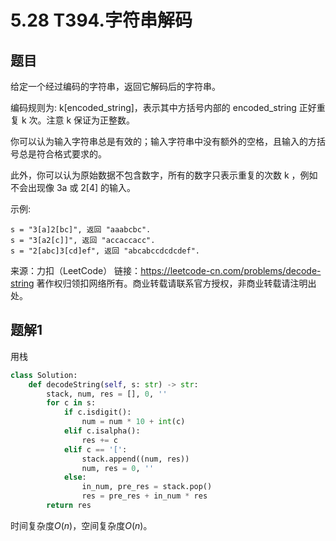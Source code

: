 # 5.28 T394.字符串解码

## 题目
给定一个经过编码的字符串，返回它解码后的字符串。

编码规则为: k[encoded_string]，表示其中方括号内部的 encoded_string 正好重复 k 次。注意 k 保证为正整数。

你可以认为输入字符串总是有效的；输入字符串中没有额外的空格，且输入的方括号总是符合格式要求的。

此外，你可以认为原始数据不包含数字，所有的数字只表示重复的次数 k ，例如不会出现像 3a 或 2[4] 的输入。

示例:
```
s = "3[a]2[bc]", 返回 "aaabcbc".
s = "3[a2[c]]", 返回 "accaccacc".
s = "2[abc]3[cd]ef", 返回 "abcabccdcdcdef".
```
来源：力扣（LeetCode）
链接：https://leetcode-cn.com/problems/decode-string
著作权归领扣网络所有。商业转载请联系官方授权，非商业转载请注明出处。


## 题解1
用栈

```python
class Solution:
    def decodeString(self, s: str) -> str:
        stack, num, res = [], 0, ''
        for c in s:
            if c.isdigit():
                num = num * 10 + int(c)
            elif c.isalpha():
                res += c
            elif c == '[':
                stack.append((num, res))
                num, res = 0, ''
            else:
                in_num, pre_res = stack.pop()
                res = pre_res + in_num * res
        return res
```
时间复杂度$O(n)$，空间复杂度$O(n)$。